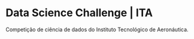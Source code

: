 # Data Science Challenge | ITA
Competição de ciência de dados do Instituto Tecnológico de Aeronáutica.
